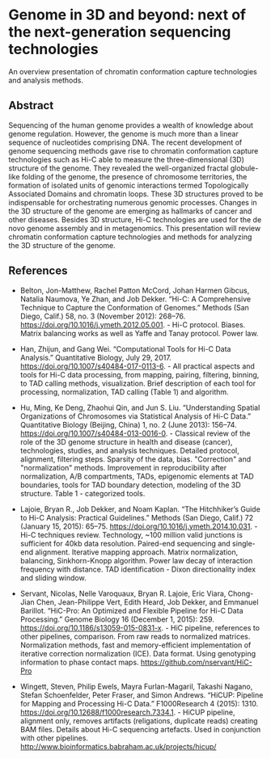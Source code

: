 # Genome in 3D and beyond: next of the next-generation sequencing technologies

An overview presentation of chromatin conformation capture technologies and analysis methods.

## Abstract

Sequencing of the human genome provides a wealth of knowledge about genome regulation. However, the genome is much more than a linear sequence of nucleotides comprising DNA. The recent development of genome sequencing methods gave rise to chromatin conformation capture technologies such as Hi-C able to measure the three-dimensional (3D) structure of the genome. They revealed the well-organized fractal globule-like folding of the genome, the presence of chromosome territories, the formation of isolated units of genomic interactions termed Topologically Associated Domains and chromatin loops. These 3D structures proved to be indispensable for orchestrating numerous genomic processes. Changes in the 3D structure of the genome are emerging as hallmarks of cancer and other diseases. Besides 3D structure, Hi-C technologies are used for the de novo genome assembly and in metagenomics. This presentation will review chromatin conformation capture technologies and methods for analyzing the 3D structure of the genome. 

## References

- Belton, Jon-Matthew, Rachel Patton McCord, Johan Harmen Gibcus, Natalia Naumova, Ye Zhan, and Job Dekker. “Hi-C: A Comprehensive Technique to Capture the Conformation of Genomes.” Methods (San Diego, Calif.) 58, no. 3 (November 2012): 268–76. https://doi.org/10.1016/j.ymeth.2012.05.001. - Hi-C protocol. Biases. Matrix balancing works as well as Yaffe and Tanay protocol. Power law.

- Han, Zhijun, and Gang Wei. “Computational Tools for Hi-C Data Analysis.” Quantitative Biology, July 29, 2017. https://doi.org/10.1007/s40484-017-0113-6. - All practical aspects and tools for Hi-C data processing, from mapping, pairing, filtering, binning, to TAD calling methods, visualization. Brief description of each tool for processing, normalization, TAD calling (Table 1) and algorithm.

- Hu, Ming, Ke Deng, Zhaohui Qin, and Jun S. Liu. “Understanding Spatial Organizations of Chromosomes via Statistical Analysis of Hi-C Data.” Quantitative Biology (Beijing, China) 1, no. 2 (June 2013): 156–74. https://doi.org/10.1007/s40484-013-0016-0. - Classical review of the role of the 3D genome structure in health and disease (cancer), technologies, studies, and analysis techniques. Detailed protocol, alignment, filtering steps. Sparsity of the data, bias. "Correction" and "normalization" methods. Improvement in reproducibility after normalization, A/B compartments, TADs, epigenomic elements at TAD boundaries, tools for TAD boundary detection, modeling of the 3D structure. Table 1 - categorized tools.

- Lajoie, Bryan R., Job Dekker, and Noam Kaplan. “The Hitchhiker’s Guide to Hi-C Analysis: Practical Guidelines.” Methods (San Diego, Calif.) 72 (January 15, 2015): 65–75. https://doi.org/10.1016/j.ymeth.2014.10.031. - Hi-C techniques review. Technology, ~100 million valid junctions is sufficient for 40kb data resolution. Paired-end sequencing and single-end alignment. Iterative mapping approach. Matrix normalization, balancing, Sinkhorn-Knopp algorithm. Power law decay of interaction frequency with distance. TAD identification - Dixon directionality index and sliding window.

- Servant, Nicolas, Nelle Varoquaux, Bryan R. Lajoie, Eric Viara, Chong-Jian Chen, Jean-Philippe Vert, Edith Heard, Job Dekker, and Emmanuel Barillot. “HiC-Pro: An Optimized and Flexible Pipeline for Hi-C Data Processing.” Genome Biology 16 (December 1, 2015): 259. https://doi.org/10.1186/s13059-015-0831-x. - HiC pipeline, references to other pipelines, comparison. From raw reads to normalized matrices. Normalization methods, fast and memory-efficient implementation of iterative correction normalization (ICE). Data format. Using genotyping information to phase contact maps. https://github.com/nservant/HiC-Pro

- Wingett, Steven, Philip Ewels, Mayra Furlan-Magaril, Takashi Nagano, Stefan Schoenfelder, Peter Fraser, and Simon Andrews. “HiCUP: Pipeline for Mapping and Processing Hi-C Data.” F1000Research 4 (2015): 1310. https://doi.org/10.12688/f1000research.7334.1. - HiCUP pipeline, alignment only, removes artifacts (religations, duplicate reads) creating BAM files. Details about Hi-C sequencing artefacts. Used in conjunction with other pipelines. http://www.bioinformatics.babraham.ac.uk/projects/hicup/
